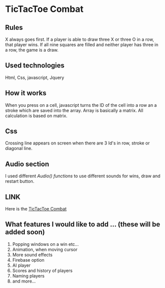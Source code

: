# TicTacToe Combat

## Rules
X always goes first. If a player is able to draw three X or three O in a row, that player wins. If all nine squares are filled and neither player has three in a row, the game is a draw.


## Used technologies

Html, Css, javascript, Jquery

## How it works

When you press on a cell, javascript turns the ID of the cell into a row an a stroke which are saved into the array. Array is basically a matrix.
All calculation is based on matrix.

## Css
Crossing line appears on screen when there are 3 Id's  in row, stroke or diagonal line.


## Audio section

I used different _Audio() functions_ to use different sounds for wins, draw and restart button.



## LINK


Here is the [TicTacToe Combat](https://alekskuzmin.github.io/Project0/)

## What features I would like to add ... (these will be added soon)
1. Popping windows on a win etc...
2. Animation, when moving cursor
3. More sound effects
4. Firebase option
5. AI player
6. Scores and history of players
7. Naming players
8. and more...
